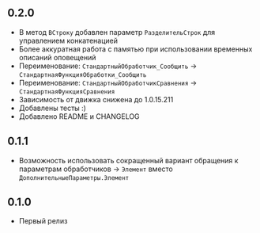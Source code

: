 ## 0.2.0

* В метод `ВСтроку` добавлен параметр `РазделительСтрок` для управлением конкатенацией
* Более аккуратная работа с памятью при использовании временных описаний оповещений
* Переименование: `СтандартныйОбработчик_Сообщить` -> `СтандартнаяФункцияОбработки_Сообщить`
* Переименование: `СтандартныйОбработчикСравнения` -> `СтандартнаяФункцияСравнения`
* Зависимость от движка снижена до 1.0.15.211
* Добавлены тесты :)
* Добавлено README и CHANGELOG

## 0.1.1

* Возможность использовать сокращенный вариант обращения к параметрам обработчиков -> `Элемент` вместо `ДополнительныеПараметры.Элемент`

## 0.1.0

* Первый релиз
